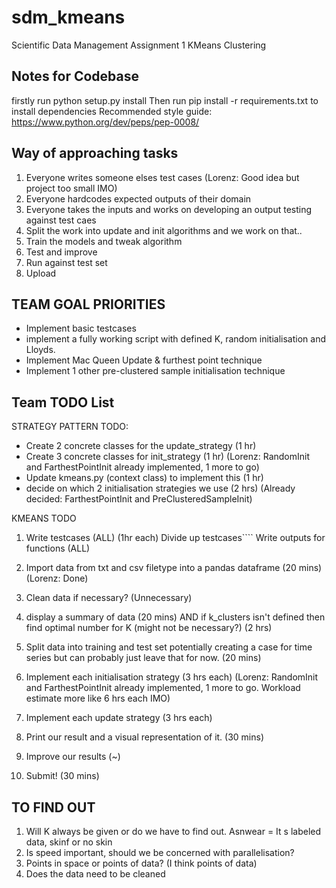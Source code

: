 # sdm_kmeans
Scientific Data Management Assignment 1 KMeans Clustering

## Notes for Codebase
firstly run python setup.py install
Then run pip install -r requirements.txt to install dependencies
Recommended style guide: https://www.python.org/dev/peps/pep-0008/


## Way of approaching tasks
1. Everyone writes someone elses test cases (Lorenz: Good idea but project too small IMO)
2. Everyone hardcodes expected outputs of their domain
3. Everyone takes the inputs and works on developing an output testing against test caes
4. Split the work into update and init algorithms and we work on that..
5. Train the models and tweak algorithm
6. Test and improve
7. Run against test set
8. Upload

## TEAM GOAL PRIORITIES
* Implement basic testcases
* implement a fully working script with defined K, random initialisation and Lloyds.
* Implement Mac Queen Update & furthest point technique
* Implement 1 other pre-clustered sample initialisation technique

## Team TODO List
STRATEGY PATTERN TODO:
* Create 2 concrete classes for the update_strategy (1 hr)
* Create 3 concrete classes for init_strategy (1 hr) (Lorenz: RandomInit and FarthestPointInit already implemented, 1 more to go)
* Update kmeans.py (context class) to implement this (1 hr)
* decide on which 2 initialisation strategies we use (2 hrs) (Already decided: FarthestPointInit and PreClusteredSampleInit)

KMEANS TODO
1. Write testcases (ALL) (1hr each)
    Divide up testcases````
    Write outputs for functions (ALL)

2. Import data from txt and csv filetype into a pandas dataframe (20 mins) (Lorenz: Done)

3. Clean data if necessary? (Unnecessary)
4. display a summary of data (20 mins)
    AND if k_clusters isn't defined then find optimal number for K (might not be necessary?) (2 hrs)
5. Split data into training and test set potentially creating a case for time series
    but can probably just leave that for now. (20 mins)
6. Implement each initialisation strategy (3 hrs each) (Lorenz: RandomInit and FarthestPointInit already implemented, 1 more to go. Workload estimate more like 6 hrs each IMO)
8. Implement each update strategy (3 hrs each)
9. Print our result and a visual representation of it. (30 mins)
10. Improve our results (~)
11. Submit! (30 mins)


## TO FIND OUT
1. Will K always be given or do we have to find out. Asnwear = It s labeled data, skinf or no skin
2. Is speed important, should we be concerned with parallelisation? 
3. Points in space or points of data? (I think points of data)
4. Does the data need to be cleaned

